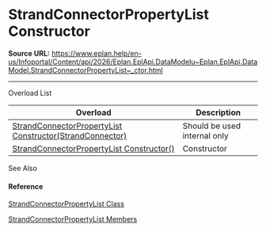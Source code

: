# StrandConnectorPropertyList Constructor

**Source URL:** https://www.eplan.help/en-us/Infoportal/Content/api/2026/Eplan.EplApi.DataModelu~Eplan.EplApi.DataModel.StrandConnectorPropertyList~_ctor.html

---

Overload List

| Overload | Description |
| --- | --- |
| [StrandConnectorPropertyList Constructor(StrandConnector)](Eplan.EplApi.DataModelu~Eplan.EplApi.DataModel.StrandConnectorPropertyList~_ctor(StrandConnector).html) | Should be used internal only |
| [StrandConnectorPropertyList Constructor()](Eplan.EplApi.DataModelu~Eplan.EplApi.DataModel.StrandConnectorPropertyList~_ctor().html) | Constructor |



See Also

#### Reference

[StrandConnectorPropertyList Class](Eplan.EplApi.DataModelu~Eplan.EplApi.DataModel.StrandConnectorPropertyList.html)
  
[StrandConnectorPropertyList Members](Eplan.EplApi.DataModelu~Eplan.EplApi.DataModel.StrandConnectorPropertyList_members.html)